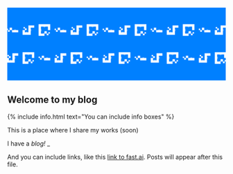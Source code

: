 ![Image of fast.ai logo](images/header.png)

## Welcome to my blog

{% include info.html text="You can include info boxes" %}

This is a place where I share my works (soon)

I have a *blog!*
_

And you can include links, like this [link to fast.ai](https://www.fast.ai). Posts will appear after this file. 
